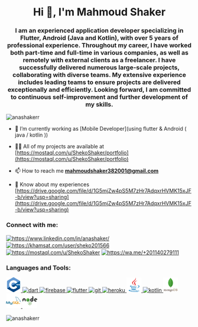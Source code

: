 <h1 align="center">Hi 👋, I'm Mahmoud Shaker</h1>
<h3 align="center">I am an experienced application developer specializing in Flutter, Android (Java and Kotlin), with over 5 years of professional experience. Throughout my career, I have worked both part-time and full-time in various companies, as well as remotely with external clients as a freelancer. I have successfully delivered numerous large-scale projects, collaborating with diverse teams. My extensive experience includes leading teams to ensure projects are delivered exceptionally and efficiently. Looking forward, I am committed to continuous self-improvement and further development of my skills.</h3>

<p align="left"> <img src="https://komarev.com/ghpvc/?username=anashakerr&label=Profile%20views&color=0e75b6&style=flat" alt="anashakerr" /> </p>

- 🔭 I’m currently working as [Mobile Developer](using flutter & Android ( java / kotlin ))

- 👨‍💻 All of my projects are available at [https://mostaql.com/u/ShekoShaker/portfolio](https://mostaql.com/u/ShekoShaker/portfolio)

- 📫 How to reach me **mahmoudshaker382001@gmail.com**

- 📄 Know about my experiences [https://drive.google.com/file/d/1G5mjZw4pS5M7zHr7AdqxrHVMK15xJF-b/view?usp=sharing](https://drive.google.com/file/d/1G5mjZw4pS5M7zHr7AdqxrHVMK15xJF-b/view?usp=sharing)

<h3 align="left">Connect with me:</h3>
<p align="left">
<a href="https://linkedin.com/in/https://www.linkedin.com/in/anashaker/" target="blank"><img align="center" src="https://raw.githubusercontent.com/rahuldkjain/github-profile-readme-generator/master/src/images/icons/Social/linked-in-alt.svg" alt="https://www.linkedin.com/in/anashaker/" height="30" width="40" /></a>
  <a href="https://khamsat.com/user/sheko201566" target="blank"><img align="center" src="https://khamsat.hsoubcdn.com/assets/images/logo-73045c76e830509d4dbe03ea6172d22f047c708fed5435e93ffd47f80ee5ffa4.png" alt="https://khamsat.com/user/sheko201566" height="30" width="40" /></a>
    <a href="https://mostaql.com/u/ShekoShaker" target="blank"><img align="center" src="https://mostaql.hsoubcdn.com/public/assets/images/custom/mostaql-logo-white.svg?id=dc639dfc13cb096309795e9d84ddd15c" alt="https://mostaql.com/u/ShekoShaker" height="30" width="40" /></a>
    <a href="https://wa.me/+201140279111" target="blank"><img align="center" src="https://faq.whatsapp.com/images/presma/whatsapp/whatsapp_logo_green.png" alt="https://wa.me/+201140279111" height="30" width="40" /></a>
</p>

<h3 align="left">Languages and Tools:</h3>
<p align="left"> <a href="https://www.w3schools.com/cpp/" target="_blank" rel="noreferrer"> <img src="https://raw.githubusercontent.com/devicons/devicon/master/icons/cplusplus/cplusplus-original.svg" alt="cplusplus" width="40" height="40"/> </a> <a href="https://dart.dev" target="_blank" rel="noreferrer"> <img src="https://www.vectorlogo.zone/logos/dartlang/dartlang-icon.svg" alt="dart" width="40" height="40"/> </a> <a href="https://firebase.google.com/" target="_blank" rel="noreferrer"> <img src="https://www.vectorlogo.zone/logos/firebase/firebase-icon.svg" alt="firebase" width="40" height="40"/> </a> <a href="https://flutter.dev" target="_blank" rel="noreferrer"> <img src="https://www.vectorlogo.zone/logos/flutterio/flutterio-icon.svg" alt="flutter" width="40" height="40"/> </a> <a href="https://git-scm.com/" target="_blank" rel="noreferrer"> <img src="https://www.vectorlogo.zone/logos/git-scm/git-scm-icon.svg" alt="git" width="40" height="40"/> </a> <a href="https://heroku.com" target="_blank" rel="noreferrer"> <img src="https://www.vectorlogo.zone/logos/heroku/heroku-icon.svg" alt="heroku" width="40" height="40"/> </a> <a href="https://www.java.com" target="_blank" rel="noreferrer"> <img src="https://raw.githubusercontent.com/devicons/devicon/master/icons/java/java-original.svg" alt="java" width="40" height="40"/> </a> <a href="https://kotlinlang.org" target="_blank" rel="noreferrer"> <img src="https://www.vectorlogo.zone/logos/kotlinlang/kotlinlang-icon.svg" alt="kotlin" width="40" height="40"/> </a> <a href="https://www.mongodb.com/" target="_blank" rel="noreferrer"> <img src="https://raw.githubusercontent.com/devicons/devicon/master/icons/mongodb/mongodb-original-wordmark.svg" alt="mongodb" width="40" height="40"/> </a> <a href="https://www.mysql.com/" target="_blank" rel="noreferrer"> <img src="https://raw.githubusercontent.com/devicons/devicon/master/icons/mysql/mysql-original-wordmark.svg" alt="mysql" width="40" height="40"/> </a> <a href="https://nodejs.org" target="_blank" rel="noreferrer"> <img src="https://raw.githubusercontent.com/devicons/devicon/master/icons/nodejs/nodejs-original-wordmark.svg" alt="nodejs" width="40" height="40"/> </a> </p>

<p><img align="center" src="https://github-readme-stats.vercel.app/api/top-langs?username=anashakerr&show_icons=true&locale=en&layout=compact" alt="anashakerr" /></p>

